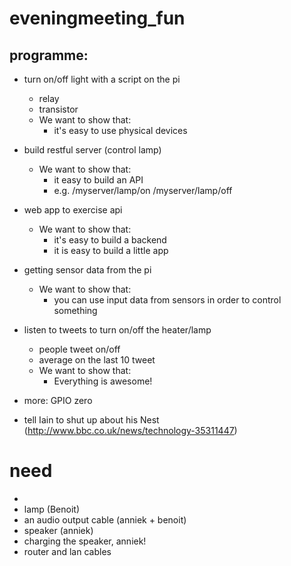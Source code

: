 # eveningmeeting_fun

## programme:

- turn on/off light with a script on the pi
  - relay
  - transistor
  - We want to show that:
    - it's easy to use physical devices
    
- build restful server (control lamp)
  - We want to show that:
    - it easy to build an API
    - e.g. /myserver/lamp/on
           /myserver/lamp/off
  
- web app to exercise api
  - We want to show that:
    - it's easy to build a backend
    - it is easy to build a little app
   
    
- getting sensor data from the pi
    - We want to show that:
       - you can use input data from sensors in order to control something

- listen to tweets to turn on/off the heater/lamp
  - people tweet on/off
  - average on the last 10 tweet
  - We want to show that:
    - Everything is awesome!



- more:
GPIO zero






- tell Iain to shut up about his Nest (http://www.bbc.co.uk/news/technology-35311447)


# need
- 
- lamp (Benoit)
- an audio output cable (anniek + benoit)
- speaker (anniek)
- charging the speaker, anniek!
- router and lan cables

